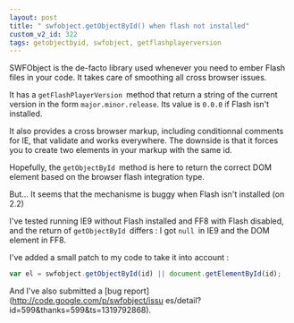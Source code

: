 ```yaml
---
layout: post
title: " swfobject.getObjectById() when flash not installed"
custom_v2_id: 322
tags: getobjectbyid, swfobject, getflashplayerversion
---
```


SWFObject is the de-facto library used whenever you need to ember Flash files
in your code. It takes care of smoothing all cross browser issues.

It has a `getFlashPlayerVersion `method that return a string of the current
version in the form `major.minor.release`. Its value is `0.0.0` if Flash isn't
installed.

It also provides a cross browser markup, including conditionnal comments for
IE, that validate and works everywhere. The downside is that it forces you to
create two elements in your markup with the same id.

Hopefully, the `getObjectById `method is here to return the correct DOM
element based on the browser flash integration type.

But... It seems that the mechanisme is buggy when Flash isn't installed (on
2.2)

I've tested running IE9 without Flash installed and FF8 with Flash disabled,
and the return of `getObjectById `differs : I got `null `in IE9 and the DOM
element in FF8.

I've added a small patch to my code to take it into account :


```js
var el = swfobject.getObjectById(id) || document.getElementById(id);
```

And I've also submitted a [bug report](http://code.google.com/p/swfobject/issu
es/detail?id=599&thanks=599&ts=1319792868).
